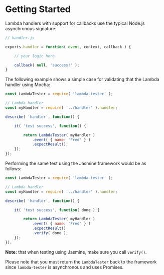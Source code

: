 # Getting Started

Lambda handlers with support for callbacks use the typical Node.js asynchronous signature:

```js
// handler.js

exports.handler = function( event, context, callback ) {

    // your logic here

    callback( null, 'success!' );
}
```

The following example shows a simple case for validating that the Lambda handler using Mocha:

```js
const LambdaTester = require( 'lambda-tester' );

// Lambda handler
const myHandler = require( '../handler' ).handler;

describe( 'handler', function() {

	it( 'test success', function() {

		return LambdaTester( myHandler )
			.event( { name: 'Fred' } )
			.expectResult();
	});
});
```

Performing the same test using the Jasmine framework would be as follows:

```js
const LambdaTester = require( 'lambda-tester' );

// Lambda handler
const myHandler = require( '../handler' ).handler;

describe( 'handler', function() {

	it( 'test success', function( done ) {

		return LambdaTester( myHandler )
			.event( { name: 'Fred' } )
			.expectResult()
            .verify( done );
	});
});
```

**Note:** that when testing using Jasmine, make sure you call `verify()`.

Please note that you must return the `LambdaTester` back to the framework since `lambda-tester` is asynchronous and uses Promises.
